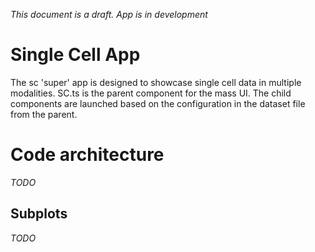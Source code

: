 _This document is a draft. App is in development_

# Single Cell App
The sc 'super' app is designed to showcase single cell data in multiple modalities. SC.ts is the parent component for the mass UI. The child components are launched based on the configuration in the dataset file from the parent. 

# Code architecture
_TODO_

## Subplots
_TODO_